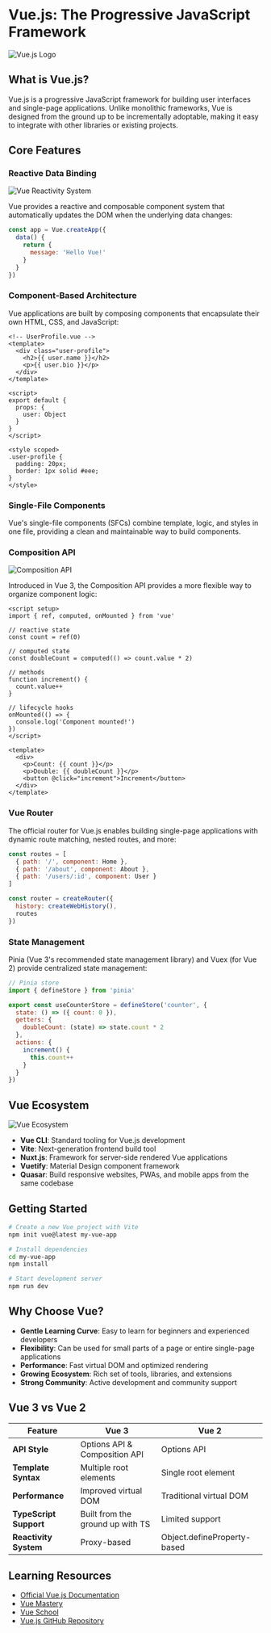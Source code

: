 # Vue.js: The Progressive JavaScript Framework

![Vue.js Logo](https://images.seeklogo.com/logo-png/40/1/vue-js-logo-png_seeklogo-409842.png)

## What is Vue.js?

Vue.js is a progressive JavaScript framework for building user interfaces and single-page applications. Unlike monolithic frameworks, Vue is designed from the ground up to be incrementally adoptable, making it easy to integrate with other libraries or existing projects.

## Core Features

### Reactive Data Binding

![Vue Reactivity System](https://v2.vuejs.org/images/data.png)

Vue provides a reactive and composable component system that automatically updates the DOM when the underlying data changes:

```javascript
const app = Vue.createApp({
  data() {
    return {
      message: 'Hello Vue!'
    }
  }
})
```

### Component-Based Architecture

Vue applications are built by composing components that encapsulate their own HTML, CSS, and JavaScript:

```vue
<!-- UserProfile.vue -->
<template>
  <div class="user-profile">
    <h2>{{ user.name }}</h2>
    <p>{{ user.bio }}</p>
  </div>
</template>

<script>
export default {
  props: {
    user: Object
  }
}
</script>

<style scoped>
.user-profile {
  padding: 20px;
  border: 1px solid #eee;
}
</style>
```

### Single-File Components

Vue's single-file components (SFCs) combine template, logic, and styles in one file, providing a clean and maintainable way to build components.

### Composition API

![Composition API](https://media2.dev.to/dynamic/image/width=1000,height=420,fit=cover,gravity=auto,format=auto/https%3A%2F%2Fdev-to-uploads.s3.amazonaws.com%2Fuploads%2Farticles%2Fwqyvf67iqx3l3eq090oo.png)

Introduced in Vue 3, the Composition API provides a more flexible way to organize component logic:

```vue
<script setup>
import { ref, computed, onMounted } from 'vue'

// reactive state
const count = ref(0)

// computed state
const doubleCount = computed(() => count.value * 2)

// methods
function increment() {
  count.value++
}

// lifecycle hooks
onMounted(() => {
  console.log('Component mounted!')
})
</script>

<template>
  <div>
    <p>Count: {{ count }}</p>
    <p>Double: {{ doubleCount }}</p>
    <button @click="increment">Increment</button>
  </div>
</template>
```

### Vue Router

The official router for Vue.js enables building single-page applications with dynamic route matching, nested routes, and more:

```javascript
const routes = [
  { path: '/', component: Home },
  { path: '/about', component: About },
  { path: '/users/:id', component: User }
]

const router = createRouter({
  history: createWebHistory(),
  routes
})
```

### State Management

Pinia (Vue 3's recommended state management library) and Vuex (for Vue 2) provide centralized state management:

```javascript
// Pinia store
import { defineStore } from 'pinia'

export const useCounterStore = defineStore('counter', {
  state: () => ({ count: 0 }),
  getters: {
    doubleCount: (state) => state.count * 2
  },
  actions: {
    increment() {
      this.count++
    }
  }
})
```

## Vue Ecosystem

![Vue Ecosystem](https://miro.medium.com/max/1400/1*apBcw3f1BE8vJWAWG-k6gw.jpeg)

- **Vue CLI**: Standard tooling for Vue.js development
- **Vite**: Next-generation frontend build tool
- **Nuxt.js**: Framework for server-side rendered Vue applications
- **Vuetify**: Material Design component framework
- **Quasar**: Build responsive websites, PWAs, and mobile apps from the same codebase

## Getting Started

```bash
# Create a new Vue project with Vite
npm init vue@latest my-vue-app

# Install dependencies
cd my-vue-app
npm install

# Start development server
npm run dev
```

## Why Choose Vue?

- **Gentle Learning Curve**: Easy to learn for beginners and experienced developers
- **Flexibility**: Can be used for small parts of a page or entire single-page applications
- **Performance**: Fast virtual DOM and optimized rendering
- **Growing Ecosystem**: Rich set of tools, libraries, and extensions
- **Strong Community**: Active development and community support

## Vue 3 vs Vue 2

| Feature | Vue 3 | Vue 2 |
|---------|-------|-------|
| **API Style** | Options API & Composition API | Options API |
| **Template Syntax** | Multiple root elements | Single root element |
| **Performance** | Improved virtual DOM | Traditional virtual DOM |
| **TypeScript Support** | Built from the ground up with TS | Limited support |
| **Reactivity System** | Proxy-based | Object.defineProperty-based |

## Learning Resources

- [Official Vue.js Documentation](https://vuejs.org/guide/introduction.html)
- [Vue Mastery](https://www.vuemastery.com/)
- [Vue School](https://vueschool.io/)
- [Vue.js GitHub Repository](https://github.com/vuejs/vue)
